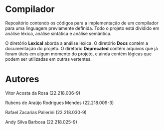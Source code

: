# Compilador

Repositório contendo os códigos para a implementação de um compilador
para uma linguagem previamente definida. Todo o projeto está dividido
em análise léxica, análise sintática e análise semântica.

O diretório **Lexical** aborda a análise léxica.
O diretório **Docs** contém a documentação do projeto.
O diretório **Deprecated** contém arquivos que já foram úteis em algum
momento do projeto, e ainda contém lógicas que podem ser utilizadas em
outras vertentes.

# Autores

   Vitor Acosta da Rosa			(22.218.006-9)
   
   Rubens de Araújo Rodrigues Mendes	(22.218.009-3)
   
   Rafael Zacarias Palierini		(22.218.030-9)
   
   Andy Silva Barbosa			(22.218.025-9)
